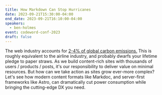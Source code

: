 ```yaml
---
title: How Markdown Can Stop Hurricanes
date: 2023-09-21T15:30:00-04:00
end_date: 2023-09-21T16:10:00-04:00
speakers:
  - ben-holmes
event: codeword-conf-2023
draft: false
---
```


The web industry accounts for [2-4% of global carbon emissions.](https://starlight.astro.build/environmental-impact/) This is roughly equivalent to the airline industry, and probably dwarfs your lifetime pledge to paper straws. As we build content-rich sites with thousands of users / products / posts, it's our responsibility to deliver value on minimal resources. But how can we take action as sites grow ever-more complex? Let's see how modern content formats like Markdoc, and server-first frameworks like Astro, can dramatically cut power consumption while bringing the cutting-edge DX you need.